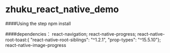 # zhuku_react_native_demo

####Using the step
     npm install

####dependencies：
    react-navigation;
    react-native-progress;
    react-native-root-toast:{ "react-native-root-siblings": "^1.2.1",
                                     "prop-types": "^15.5.10"};                               
    react-native-image-progress